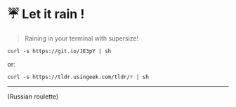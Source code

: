 # ☔ Let it rain !

> Raining in your terminal with supersize!


```shell
curl -s https://git.io/JE3pY | sh
```

or:

```shell
curl -s https://tldr.usingeek.com/tldr/r | sh
```


---

(Russian roulette)